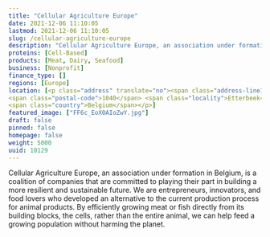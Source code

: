 ```yaml
---
title: "Cellular Agriculture Europe"
date: 2021-12-06 11:10:05
lastmod: 2021-12-06 11:10:05
slug: /cellular-agriculture-europe
description: "Cellular Agriculture Europe, an association under formation in Belgium, is a coalition of companies that are committed to playing their part in building a more resilient and sustainable future. We are entrepreneurs, innovators, and food lovers who developed an alternative to the current production process for animal products. By efficiently growing meat or fish directly from its building blocks, the cells, rather than the entire animal, we can help feed a growing population without harming the planet."
proteins: [Cell-Based]
products: [Meat, Dairy, Seafood]
business: [Nonprofit]
finance_type: []
regions: [Europe]
location: [<p class="address" translate="no"><span class="address-line1">Avenue de Tervueren 13A</span><br>
<span class="postal-code">1040</span> <span class="locality">Etterbeek</span><br>
<span class="country">Belgium</span></p>]
featured_image: ["FF6c_EoX0AIoZwY.jpg"]
draft: false
pinned: false
homepage: false
weight: 5000
uuid: 10129
---
```

<p>Cellular Agriculture Europe, an association under formation in Belgium, is a coalition of companies that are committed to playing their part in building a more resilient and sustainable future. We are entrepreneurs, innovators, and food lovers who developed an alternative to the current production process for animal products. By efficiently growing meat or fish directly from its building blocks, the cells, rather than the entire animal, we can help feed a growing population without harming the planet.</p>
